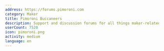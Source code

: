 ```yaml
---
address: https://forums.pimoroni.com
category: Maker
title: Pimoroni Buccaneers
description: Support and discussion forums for all things maker-related
userCount: 7520
icon: pimoroni.png
activity: medium
language: en
---
```

